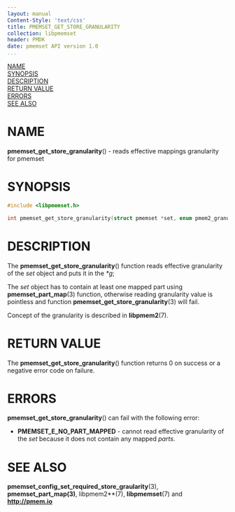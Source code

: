 ```yaml
---
layout: manual
Content-Style: 'text/css'
title: PMEMSET_GET_STORE_GRANULARITY
collection: libpmemset
header: PMDK
date: pmemset API version 1.0
...
```


[comment]: <> (SPDX-License-Identifier: BSD-3-Clause)
[comment]: <> (Copyright 2020, Intel Corporation)

[comment]: <> (pmemset_get_store_granularity.3 -- man page for pmemset_get_store_granularity)

[NAME](#name)<br />
[SYNOPSIS](#synopsis)<br />
[DESCRIPTION](#description)<br />
[RETURN VALUE](#return-value)<br />
[ERRORS](#errors)<br />
[SEE ALSO](#see-also)<br />

# NAME #

**pmemset_get_store_granularity**() - reads effective mappings granularity for pmemset

# SYNOPSIS #

```c
#include <libpmemset.h>

int pmemset_get_store_granularity(struct pmemset *set, enum pmem2_granularity *g);
```

# DESCRIPTION #

The **pmemset_get_store_granularity**() function reads effective granularity of the *set* object and puts it in the *\*g*;

The *set* object has to contain at least one mapped part using **pmemset_part_map**(3) function,
otherwise reading granularity value is pointless and function **pmemset_get_store_granularity**(3) will fail.

Concept of the granularity is described in **libpmem2**(7).

# RETURN VALUE

The **pmemset_get_store_granularity**() function returns 0 on success or a negative error code on failure.

# ERRORS #

**pmemset_get_store_granularity**() can fail with the following error:

- **PMEMSET_E_NO_PART_MAPPED** - cannot read effective granularity of the *set* because it does not contain any mapped *parts*.

# SEE ALSO #

**pmemset_config_set_required_store_graularity**(3),
**pmemset_part_map(3)**, libpmem2**(7), **libpmemset**(7) and **<http://pmem.io>**
